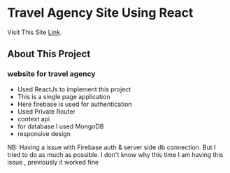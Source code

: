 # Travel Agency Site Using React

Visit This Site [Link](https://travel-agency-1b112.web.app/).

## About This Project

### website for travel agency

- Used ReactJs to implement this project
- This is a single page application
- Here firebase is used for authentication
- Used Private Router
- context api
- for database I used MongoDB
- responsive design

NB: Having a issue with Firebase auth & server side db connection. But I tried to do as much as possible. I don't know why this time I am having this issue , previously it worked fine
